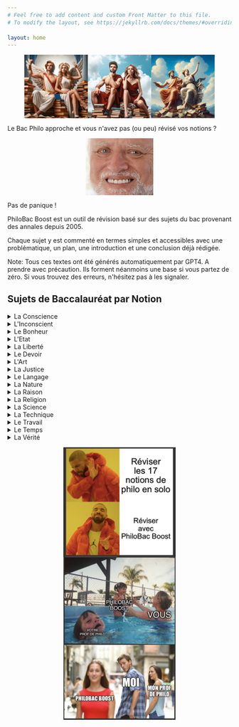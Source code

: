 ```yaml
---
# Feel free to add content and custom Front Matter to this file.
# To modify the layout, see https://jekyllrb.com/docs/themes/#overriding-theme-defaults

layout: home
---
```


[<img src="./image10b.jpg" style="display: block; 
           margin-left: auto;
           margin-right: auto;
           width: 85%;"/>](image10b.jpg)


Le Bac Philo approche et vous n'avez pas (ou peu) révisé vos notions ? 

[<img src="./harold.jpg" style="display: block; 
           margin-left: auto;
           margin-right: auto;
           width: 30%;"/>](harold.jpg)

Pas de panique ! 

PhiloBac Boost est un outil de révision basé sur des sujets du bac provenant des annales depuis 2005.

Chaque sujet y est commenté en termes simples et accessibles avec une problématique, un plan, une introduction et une conclusion déjà rédigée.

Note: Tous ces textes ont été générés automatiquement par GPT4. A prendre avec précaution. Ils forment néanmoins une base si vous partez de zéro. 
Si vous trouvez des erreurs, n'hésitez pas à les signaler.

## Sujets de Baccalauréat par Notion

<details>
  <summary>La Conscience</summary>
  
 ### [**L'essentiel à savoir**](./docs/Conscience/La_conscience.md)

 ### Sujets commentés
  Sujet | Commentaire 
  :---: | :---: 
   "Etre conscient est-ce savoir ?" |  [Explication du sujet](./docs/Conscience/Etre_conscient_est_ce_savoir.html) 
   "La conscience n'est-elle tournée que vers elle même ?" | [Explication du sujet](./docs/Conscience/La_conscience_n_est_elle_tournee_que_vers_elle_meme.html) 
   "La conscience peut-elle être un fardeau ?" | [Explication du sujet](./docs/Conscience/La_conscience_peut_elle_etre_un_fardeau.html)   
  "La conscience peut-elle être un obstacle pour l'action ?" | [Explication du sujet](./docs/Conscience/La_conscience_peut_elle_etre_un_obstacle_pour_l_action.html)
  "Peut-on échapper aux exigences de la conscience ?" | [Explication du sujet](./docs/Conscience/Peut_on_echapper_aux_exigences_de_la_conscience.html)   
   "Peut-on parvenir à une complete conscience de soi ?"| [Explication du sujet](./docs/Conscience/Peut_on_parvenir_a_une_complete_conscience_de_soi.html)   
   "Sommes-nous conscients ou avons-nous à nous rendre conscients ?" | [Explication du sujet](./docs/Conscience/Sommes_nous_conscients_ou_avons_nous_a_nous_rendre_conscients.html)   
   "Suis-je le mieux placé pour me connaître ?" | [Explication du sujet](./docs/Conscience/Suis_je_le_mieux_place_pour_me_connaitre.html)   
   "Faut-il se méfier de sa conscience ?" | [Explication du sujet](./docs/Conscience/faut_il_se_mefier_de_sa_conscience.html)   
   "La conscience de soi est elle une connaissance ?" | [Explication du sujet](./docs/Conscience/la_conscience_de_soi_est_elle_une_connaissance.html)   

</details>

<details>
  <summary>L'Inconscient</summary>

 ### [**L'essentiel à savoir**](./docs/Inconscient/Inconscient1.md)

 ### Sujets commentés

  Sujet | Commentaire 
  :-----------: | :---: 
  "L'hypothèse de l'inconscient est elle nécessaire à la connaissance de soi ?" | [Explication du sujet](./docs/Inconscient/L_hypothese_de_l_inconscient_est_elle_necessaire_a_la_connaissance_de_soi.html)
  "L'idée d'inconscient remet-elle en cause la responsabilité ?" | [Explication du sujet](./docs/Inconscient/L_idee_d_inconscient_remet_elle_en_cause_la_responsabilite.html)
  "L'inconscient_échappe-t'il à toute forme de connaissance ?" | [Explication du sujet](./docs/Inconscient/L_inconscient_echappe_t_il_a_toute_forme_de_connaissance.html)
  "La notion d'inconscient psychique est-elle contradictoire ?" | [Explication du sujet](./docs/Inconscient/La_notion_d_inconscient_psychique_est_elle_contradictoire.html")
  "Peut-on agir inconsciemment ?" | [Explication du sujet](./docs/Inconscient/Peut_on_agir_inconsciemment.html)
  "Peut-on connaître l'inconscient ?" | [Explication du sujet](./docs/Inconscient/Peut_on_connaitre_l_inconscient.html)
  "Peut-on reprocher à un être humain d'être inconscient ?" | [Explication du sujet](./docs/Inconscient/Peut_on_reprocher_a_un_etre_humain_d_etre_inconscient.html)
  "Pourquoi s'intéresser à l'inconscient ?" | [Explication du sujet](./docs/Inconscient/Pourquoi_s_interesser_a_l_inconscient.html)
  "Quelle conception de l'homme l'hypothèse de l'inconscient remet-elle en cause ?" | [Explication du sujet](./docs/Inconscient/Quelle_conception_de_l_homme_l_hypothese_de_l_inconscient_remet.html)
  "L'inconscience est-elle un défaut ?" | [Explication du sujet](./docs/Inconscient/l_inconscience_est_elle_un_defaut.html)

    
</details>

<details>
  <summary>Le Bonheur</summary>

 ### [**L'essentiel à savoir**](./docs/Bonheur/Le_Bonheur.md)

 ### Sujets commentés


  Sujet | Commentaire 
  :-----------: | :---: 
  "Chercher à être heureux est-ce une quête égoïste ?" | [Explication du sujet](./docs/Bonheur/Chercher_a_etre_heureux_est_ce_une_quete_egoiste.html)
  "Dépend-il de nous d'être heureux ?" | [Explication du sujet](./docs/Bonheur/Depend_il_de_nous_d_etre_heureux.html)
  "Devons-nous rechercher le bonheur ?" | [Explication du sujet](./docs/Bonheur/Devons_nous_rechercher_le_bonheur.html)
  "Faut-il chercher le bonheur à tout prix ?" | [Explication du sujet](./docs/Bonheur/Faut_il_chercher_le_bonheur_a_tout_prix.html)
  "La quête du bonheur est-elle vaine ?" | [Explication du sujet](./docs/Bonheur/La_quete_du_bonheur_est_elle_vaine.html)
  "Le bonheur dépend-il uniquement de nous ?" | [Explication du sujet](./docs/Bonheur/Le_bonheur_depend_il_uniquement_de_nous.html)
   "Le bonheur est-il inaccessible à l'homme ?" | [Explication du sujet](./docs/Bonheur/Le_bonheur_est_il_inaccessible_a_l_homme.html)
  "Le bonheur n'est-il qu'une question de chance ?" | [Explication du sujet](./docs/Bonheur/Le_bonheur_n_est_il_qu_une_question_de_chance.html)
  "Le bonheur n'est-il que dans l'attente du bonheur ?" | [Explication du sujet](./docs/Bonheur/Le_bonheur_n_est_il_que_dans_l_attente_du_bonheur.html)
  "Le bonheur relève-t'il de la satisfaction des désirs ?" | [Explication du sujet](./docs/Bonheur/Le_bonheur_releve_t_il_de_la_satisfaction_des_désirs.html)
  
</details>

<details>  
<summary>L'Etat</summary>

 ### [**L'essentiel à savoir**](./docs/Etat/Etat.md)

 ### Sujets commentés


  Sujet | Commentaire 
  :-----------: | :---: 
  "Au nom de quoi peut-on s’opposer à l’État ?" | [Explication du sujet](./docs/Etat/au_nom_de_quoi_opposer_etat.html)
  "Doit-on tout attendre de l’État ?" | [Explication du sujet](./docs/Etat/doit_on_tout_attendre_de_l_etat.html)
  "Le but de l’état est-il de limiter la violence ?" | [Explication du sujet](./docs/Etat/but_etat_limiter_violence.html) 
  "L’État doit-il reconnaître des limites à sa puissance ?" | [Explication du sujet](./docs/Etat/Etat_reconnaitre_limites_puissance.html)
  "Pourquoi respecter l’autorité de l’État ?" | [Explication du sujet](./docs/Etat/pourquoi_respecter_autorite_etat.html)
  "L’État est-il l’ennemi de l’individu ?" | [Explication du sujet](./docs/Etat/Etat_ennemi_individu.html)
  "L’État est-il un mal nécessaire ?" | [Explication du sujet](./docs/Etat/Etat_mal_necessaire.html)
  "Que devons-nous à l’État ?" | [Explication du sujet](./docs/Etat/que_devons_nous_a_l_etat.html)
  "La fonction de l’État est-elle de nous protéger ?" | [Explication du sujet](./docs/Etat/fonction_etat_nous_proteger.html)
  "La force est-elle au fondement de l’État ?" | [Explication du sujet](./docs/Etat/force_fondement_etat.html)

</details>

<details>
<summary>La Liberté</summary>

 ### [**L'essentiel à savoir**](./docs/Liberte/Liberte.md)

 ### Sujets commentés


  Sujet | Commentaire 
  :-----------: | :---: 
  "Être libre, est-ce faire ce que l’on veut ?" | [Explication du sujet](./docs/Liberte/etre_libre_faire_veux.html)
  "À quelles conditions une action est-elle libre ?" | [Explication du sujet](./docs/Liberte/quelles_conditions_action_libre.html)
  "Faut-il toujours défendre la liberté ?" | [Explication du sujet](./docs/Liberte/toujours_defendre_liberte.html) 
  "La liberté est-elle une illusion ?" | [Explication du sujet](./docs/Liberte/liberte_illusion.html)
  "Affirme-t-on sa liberté en refusant toute contrainte ?" | [Explication du sujet](./docs/Liberte/liberte_refus_contrainte.html)
  "Ma liberté n’est-elle que l’ensemble de mes droits ?" | [Explication du sujet](./docs/Liberte/liberte_ensemble_droits.html)
  "Suffit-il de se sentir libre pour l’être ?" | [Explication du sujet](./docs/Liberte/sentir_libre.html)
  "Une contrainte peut-elle être libératrice ?" | [Explication du sujet](./docs/Liberte/contrainte_liberatrice.html)
  "La liberté a-t-elle un prix ?" | [Explication du sujet](./docs/Liberte/liberte_prix.html)
  "La liberté se définit-elle comme un pouvoir de refuser ?" | [Explication du sujet](./docs/Liberte/liberte_pouvoir_refuser.html)
  
</details>

<details>
<summary>Le Devoir</summary> 

 ### [**L'essentiel à savoir**](./docs/Liberte/Le_devoir.md)

 ### Sujets commentés


Sujet | Commentaire 
  :-----------: | :---: 
  "Pourquoi faire son devoir ?" | [Explication du sujet](./docs/Devoir/pourquoi_devoir.html)
  "Peut-on ignorer son devoir ?" | [Explication du sujet](./docs/Devoir/ignorer_devoir.html) 
   "Qu’avons-nous à gagner à faire notre devoir ?" | [Explication du sujet](./docs/Devoir/que_gagner_devoir.html)
  "Qui peut me dire ce que je dois faire ?" | [Explication du sujet](./docs/Devoir/qui_me_dire_devoir.html)
  "Suffit-il de faire son devoir ?" | [Explication du sujet](./docs/Devoir/suffit_devoir.html)
  "Peut-on accomplir son devoir sans réfléchir ?" | [Explication du sujet](./docs/Devoir/devoir_sans_reflechir.html)
  "Que risque-t-on à oublier ses devoirs ?" | [Explication du sujet](./docs/Devoir/oublier_devoir.html)
  "Peut-on faire plus que son devoir ?" | [Explication du sujet](./docs/Devoir/Faire_plus_devoir.html)
  "La poursuite de l’intérêt général exige-t-elle le sacrifice de l’intérêt particulier ?" | [Explication du sujet](./docs/Devoir/interet_general_particulier.html)
   "Agir par devoir est-ce agir contre son intérêt ?" | [Explication du sujet](./docs/Devoir/agir_devoir_contre_interet.html)
</details>

<details>
<summary>L'Art</summary> 

- coming soon...  
  
</details>

<details>
<summary>La Justice</summary> 

- coming soon...  

</details>

<details>
<summary>Le Langage</summary> 

- coming soon...  

</details>

<details>
<summary>La Nature</summary> 

- coming soon...  
  
</details>

<details>
<summary>La Raison</summary> 

- coming soon...  
  
</details>


<details>
<summary>La Religion</summary> 

- coming soon...  

</details>

<details>
<summary>La Science</summary> 

- coming soon...  

</details>

<details>
<summary>La Technique</summary> 

- coming soon...  
  
</details>

<details>
<summary>Le Travail</summary> 

- coming soon...  
  
</details>

<details>
<summary>Le Temps</summary> 

- coming soon...  
  
</details>

<details>
<summary>La Vérité</summary> 

- coming soon... 

</details>


[<img src="./IMG_1292.jpg" style="display: block; 
           margin-left: auto;
           margin-right: auto;
           width: 50%;"/>](harold.jpg)
[<img src="./IMG_1294.jpg" style="display: block; 
           margin-left: auto;
           margin-right: auto;
           width: 50%;"/>](harold.jpg)
[<img src="./IMG_1293.jpg" style="display: block; 
           margin-left: auto;
           margin-right: auto;
           width: 50%;"/>](harold.jpg)
